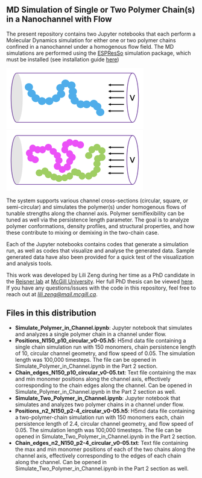 ## MD Simulation of Single or Two Polymer Chain(s) in a Nanochannel with Flow

The present repository contains two Jupyter notebooks that each perform a Molecular Dynamics simulation for either one or two polymer chains confined in a nanochannel under a homogenous flow field. The MD simulations are performed using the [ESPResSo](https://espressomd.org) simulation package, which must be installed (see installation guide [here](http://espressomd.org/html/doc/installation.html))

![image](one-chain.png)![image](two-chains.png)

The system supports various channel cross-sections (circular, square, or semi-circular) and simulates the polymer(s) under homogenous flows of tunable strengths along the channel axis. Polymer semiflexibility can be tuned as well via the persistence length parameter. The goal is to analyze polymer conformations, density profiles, and structural properties, and how these contribute to mixing or demixing in the two-chain case. 

Each of the Jupyter notebooks contains codes that generate a simulation run, as well as codes that visualize and analyse the generated data. Sample generated data have also been provided for a quick test of the visualization and analysis tools. 

This work was developed by Lili Zeng during her time as a PhD candidate in the [Reisner lab](https://www.physics.mcgill.ca/~reisner/) at [McGill University](https://www.mcgill.ca/). Her full PhD thesis can be viewed [here](https://escholarship.mcgill.ca/concern/theses/v405sh31w). If you have any questions/issues with the code in this repository, feel free to reach out at *lili.zeng@mail.mcgill.ca*.

## Files in this distribution
- **Simulate\_Polymer\_in\_Channel.ipynb**: Jupyter notebook that simulates and analyzes a single polymer chain in a channel under flow.
- **Positions\_N150\_p10\_circular\_v0-05.h5**: H5md data file containing a single chain simulation run with 150 monomers, chain persistence length of 10, circular channel geometry, and flow speed of 0.05. The simulation length was 100,000 timesteps. The file can be opened in Simulate\_Polymer\_in\_Channel.ipynb in the Part 2 section.
- **Chain\_edges\_N150\_p10\_circular\_v0-05.txt**: Text file containing the max and min monomer positions along the channel axis, effectively corresponding to the chain edges along the channel. Can be opened in Simulate\_Polymer\_in\_Channel.ipynb in the Part 2 section as well.
- **Simulate\_Two\_Polymer\_in\_Channel.ipynb**: Jupyter notebook that simulates and analyzes two polymer chains in a channel under flow.
- **Positions\_n2\_N150\_p2-4\_circular\_v0-05.h5**: H5md data file containing a two-polymer-chain simulation run with 150 monomers each, chain persistence length of 2.4, circular channel geometry, and flow speed of 0.05. The simulation length was 100,000 timesteps. The file can be opened in Simulate\_Two\_Polymer\_in\_Channel.ipynb in the Part 2 section.
- **Chain\_edges\_n2\_N150\_p2-4\_circular\_v0-05.txt**: Text file containing the max and min monomer positions of each of the two chains along the channel axis, effectively corresponding to the edges of each chain along the channel. Can be opened in Simulate\_Two\_Polymer\_in\_Channel.ipynb in the Part 2 section as well.
